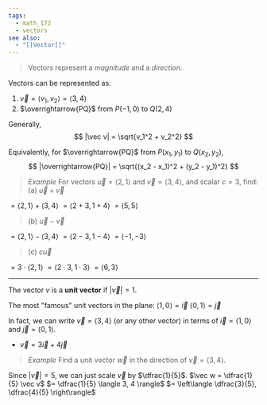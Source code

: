 ```yaml
---
tags:
  - math_172
  - vectors
see also:
  - "[[Vector]]"
---
```


> Vectors represent a *magnitude* and a *direction*.

Vectors can be represented as:
1. $\vec v = \langle v_1, v_2 \rangle = \langle 3, 4 \rangle$
2. $\overrightarrow{PQ}$ from $P(-1, 0)$ to $Q(2, 4)$

Generally,
$$ |\vec v| = \sqrt{v_1^2 + v_2^2} $$

Equivalently, for $\overrightarrow{PQ}$ from $P(x_1, y_1)$ to $Q(x_2, y_2)$,
$$ |\overrightarrow{PQ}| = \sqrt{(x_2 - x_1)^2 + (y_2 - y_1)^2} $$

> *Example*
> For vectors $\vec u = \langle 2, 1 \rangle$ and $\vec v = \langle 3, 4 \rangle$, and scalar $c = 3$, find:
> (a) $\vec u + \vec v$

$= \langle 2, 1 \rangle + \langle 3, 4 \rangle$
$= \langle 2 + 3, 1 + 4 \rangle$
$= \langle 5, 5 \rangle$

> (b) $\vec u - \vec v$

$= \langle 2, 1 \rangle - \langle 3, 4 \rangle$
$= \langle 2 - 3, 1 - 4 \rangle$
$= \langle -1, -3 \rangle$

> (c) $c \vec u$

$= 3 \cdot \langle 2, 1 \rangle$
$= \langle 2 \cdot 3, 1 \cdot 3 \rangle$
$= \langle 6, 3 \rangle$

---

The vector $v$ is a **unit vector** if $|\vec v| = 1$.

The most "famous" unit vectors in the plane:
$\langle 1, 0 \rangle = \vec i$
$\langle 0, 1 \rangle = \vec j$

In fact, we can write $\vec v = \langle 3, 4 \rangle$ (or any other vector) in terms of $\vec i = \langle 1, 0 \rangle$ and $\vec j = \langle 0, 1 \rangle$.
- $\vec v = 3 \vec i + 4 \vec j$

> *Example*
> Find a unit vector $\vec w$ in the direction of $\vec v = \langle 3, 4 \rangle$.

Since $|\vec v| = 5$, we can just scale $\vec v$ by $\dfrac{1}{5}$.
$\vec w = \dfrac{1}{5} \vec v$
$= \dfrac{1}{5} \langle 3, 4 \rangle$
$= \left\langle \dfrac{3}{5}, \dfrac{4}{5} \right\rangle$